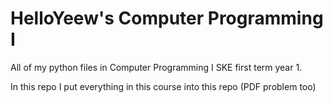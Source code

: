# HelloYeew's Computer Programming I
All of my python files in Computer Programming I SKE first term year 1.

In this repo I put everything in this course into this repo (PDF problem too)
